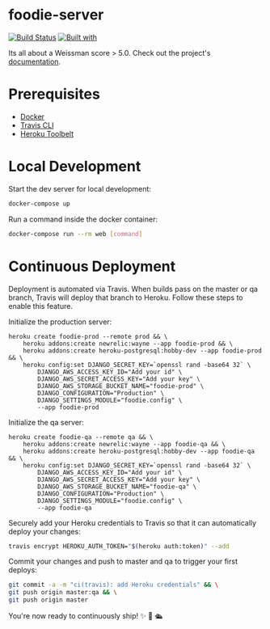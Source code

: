 # foodie-server

[![Build Status](https://travis-ci.org/tallerii/foodie-server.svg?branch=master)](https://travis-ci.org/tallerii/foodie-server)
[![Built with](https://img.shields.io/badge/Built_with-Cookiecutter_Django_Rest-F7B633.svg)](https://github.com/agconti/cookiecutter-django-rest)

Its all about a Weissman score > 5.0. Check out the project's [documentation](http://MatiasMdelP.github.io/foodie-server/).

# Prerequisites

- [Docker](https://docs.docker.com/docker-for-mac/install/)  
- [Travis CLI](http://blog.travis-ci.com/2013-01-14-new-client/)
- [Heroku Toolbelt](https://toolbelt.heroku.com/)

# Local Development

Start the dev server for local development:
```bash
docker-compose up
```

Run a command inside the docker container:

```bash
docker-compose run --rm web [command]
```

# Continuous Deployment

Deployment is automated via Travis. When builds pass on the master or qa branch, Travis will deploy that branch to Heroku. Follow these steps to enable this feature.

Initialize the production server:

```
heroku create foodie-prod --remote prod && \
    heroku addons:create newrelic:wayne --app foodie-prod && \
    heroku addons:create heroku-postgresql:hobby-dev --app foodie-prod && \
    heroku config:set DJANGO_SECRET_KEY=`openssl rand -base64 32` \
        DJANGO_AWS_ACCESS_KEY_ID="Add your id" \
        DJANGO_AWS_SECRET_ACCESS_KEY="Add your key" \
        DJANGO_AWS_STORAGE_BUCKET_NAME="foodie-prod" \
        DJANGO_CONFIGURATION="Production" \
        DJANGO_SETTINGS_MODULE="foodie.config" \
        --app foodie-prod
```

Initialize the qa server:

```
heroku create foodie-qa --remote qa && \
    heroku addons:create newrelic:wayne --app foodie-qa && \
    heroku addons:create heroku-postgresql:hobby-dev --app foodie-qa && \
    heroku config:set DJANGO_SECRET_KEY=`openssl rand -base64 32` \
        DJANGO_AWS_ACCESS_KEY_ID="Add your id" \
        DJANGO_AWS_SECRET_ACCESS_KEY="Add your key" \
        DJANGO_AWS_STORAGE_BUCKET_NAME="foodie-qa" \
        DJANGO_CONFIGURATION="Production" \
        DJANGO_SETTINGS_MODULE="foodie.config" \
        --app foodie-qa
```

Securely add your Heroku credentials to Travis so that it can automatically deploy your changes:

```bash
travis encrypt HEROKU_AUTH_TOKEN="$(heroku auth:token)" --add
```

Commit your changes and push to master and qa to trigger your first deploys:

```bash
git commit -a -m "ci(travis): add Heroku credentials" && \
git push origin master:qa && \
git push origin master
```

You're now ready to continuously ship! ✨ 💅 🛳
